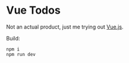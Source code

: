 # Vue Todos

Not an actual product, just me trying out [Vue.js](https://vuejs.org/). 

Build:
```
npm i
npm run dev
```
